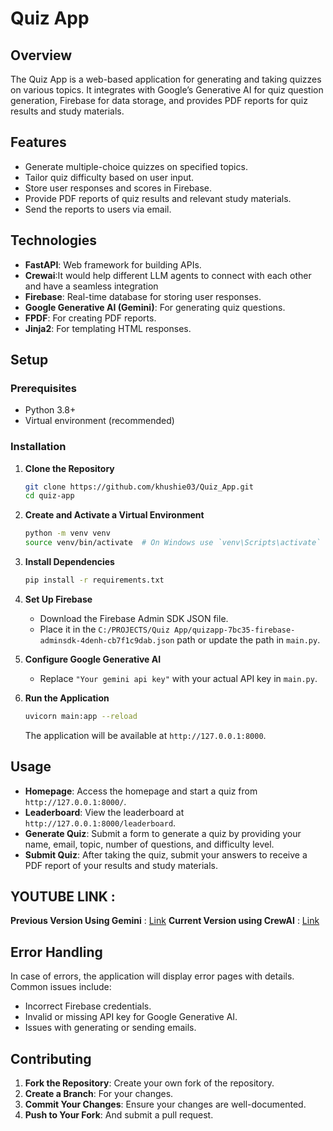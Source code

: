 
# Quiz App

## Overview

The Quiz App is a web-based application for generating and taking quizzes on various topics. It integrates with Google’s Generative AI for quiz question generation, Firebase for data storage, and provides PDF reports for quiz results and study materials.

## Features

- Generate multiple-choice quizzes on specified topics.
- Tailor quiz difficulty based on user input.
- Store user responses and scores in Firebase.
- Provide PDF reports of quiz results and relevant study materials.
- Send the reports to users via email.

## Technologies

- **FastAPI**: Web framework for building APIs.
- **Crewai**:It would help different LLM agents to connect with each other and have a seamless integration
- **Firebase**: Real-time database for storing user responses.
- **Google Generative AI (Gemini)**: For generating quiz questions.
- **FPDF**: For creating PDF reports.
- **Jinja2**: For templating HTML responses.

## Setup

### Prerequisites

- Python 3.8+
- Virtual environment (recommended)

### Installation

1. **Clone the Repository**

   ```bash
   git clone https://github.com/khushie03/Quiz_App.git
   cd quiz-app
   ```

2. **Create and Activate a Virtual Environment**

   ```bash
   python -m venv venv
   source venv/bin/activate  # On Windows use `venv\Scripts\activate`
   ```

3. **Install Dependencies**

   ```bash
   pip install -r requirements.txt
   ```

4. **Set Up Firebase**

   - Download the Firebase Admin SDK JSON file.
   - Place it in the `C:/PROJECTS/Quiz App/quizapp-7bc35-firebase-adminsdk-4denh-cb7f1c9dab.json` path or update the path in `main.py`.

5. **Configure Google Generative AI**

   - Replace `"Your gemini api key"` with your actual API key in `main.py`.

6. **Run the Application**

   ```bash
   uvicorn main:app --reload
   ```

   The application will be available at `http://127.0.0.1:8000`.

## Usage

- **Homepage**: Access the homepage and start a quiz from `http://127.0.0.1:8000/`.
- **Leaderboard**: View the leaderboard at `http://127.0.0.1:8000/leaderboard`.
- **Generate Quiz**: Submit a form to generate a quiz by providing your name, email, topic, number of questions, and difficulty level.
- **Submit Quiz**: After taking the quiz, submit your answers to receive a PDF report of your results and study materials.

## YOUTUBE LINK :

**Previous Version Using Gemini** : [Link](https://youtu.be/8WB0VeyhhP4?si=JCckUyNmdY4yQcai)
**Current Version using CrewAI** : [Link](https://youtu.be/QTJABO6i4Tk?si=QrCn2WLhij39kDLE)


## Error Handling

In case of errors, the application will display error pages with details. Common issues include:

- Incorrect Firebase credentials.
- Invalid or missing API key for Google Generative AI.
- Issues with generating or sending emails.

## Contributing

1. **Fork the Repository**: Create your own fork of the repository.
2. **Create a Branch**: For your changes.
3. **Commit Your Changes**: Ensure your changes are well-documented.
4. **Push to Your Fork**: And submit a pull request.

